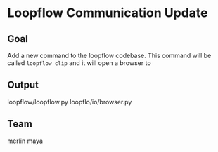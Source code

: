 # Loopflow Communication Update

## Goal

Add a new command to the loopflow codebase. This command will be called `loopflow clip` and it will open a browser to 

## Output
loopflow/loopflow.py
loopflo/io/browser.py

## Team
merlin
maya
